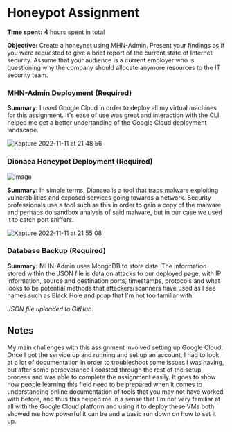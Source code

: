 # Honeypot Assignment

**Time spent:** **4** hours spent in total

**Objective:** Create a honeynet using MHN-Admin. Present your findings as if you were requested to give a brief report of the current state of Internet security. Assume that your audience is a current employer who is questioning why the company should allocate anymore resources to the IT security team.

### MHN-Admin Deployment (Required)

**Summary:** I used Google Cloud in order to deploy all my virtual machines for this assignment. It's ease of use was great and interaction with the CLI helped me get a better undertanding of the Google Cloud deployment landscape.

![Kapture 2022-11-11 at 21 48 56](https://user-images.githubusercontent.com/70921921/201453193-53d0eff3-3075-4d5f-880d-14158a8dace5.gif)

### Dionaea Honeypot Deployment (Required)

![image](https://user-images.githubusercontent.com/70921921/201459714-868cf69b-e309-41da-abb6-2ea519e8b14b.png)

**Summary:** In simple terms, Dionaea is a tool that traps malware exploiting vulnerabilities and exposed services going towards a network. Security professionals use a tool such as this in order to gain a copy of the malware and perhaps do sandbox analysis of said malware, but in our case we used it to catch port sniffers.

![Kapture 2022-11-11 at 21 55 08](https://user-images.githubusercontent.com/70921921/201453331-939c5285-5936-42f3-9ae9-20b76a4d7425.gif)

### Database Backup (Required) 

**Summary:** MHN-Admin uses MongoDB to store data. The information stored within the JSON file is data on attacks to our deployed page, with IP information, source and destination ports, timestamps, protocols and what looks to be potential methods that attackers/scanners have used as I see names such as Black Hole and pcap that I'm not too familiar with.

*JSON file uploaded to GitHub.*

## Notes

My main challenges with this assignment involved setting up Google Cloud. Once I got the service up and running and set up an account, I had to look at a lot of documentation in order to troubleshoot some issues I was having, but after some perseverance I coasted through the rest of the setup process and was able to complete the assignment easily. It goes to show how people learning this field need to be prepared when it comes to understanding online documentation of tools that you may not have worked with before, and thus this helped me in a sense that I'm not very familiar at all with the Google Cloud platform and using it to deploy these VMs both showed me how powerful it can be and  a basic run down on how to set it up.
